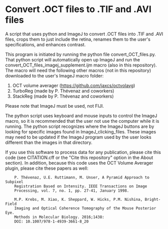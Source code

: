 # Convert .OCT files to .TIF and .AVI files
 A script that uses python and ImageJ to convert .OCT files into .TIF and .AVI files, crops them to just include the retina, renames them to the user's specifications, and enhances contrast.

This program is initiated by running the python file convert_OCT_files.py. That python script will automatically open up ImageJ and run the convert_OCT_files_imagej_supplement.ijm macro (also in this repository). The macro will need the following other macros (not in this repository) downloaded to the user's ImageJ macro folder:
1. OCT volume averager (https://github.com/jaxcs/octvolavg)
2. TurboReg (made by P. Thévenaz and coworkers)
3. StackReg (made by P. Thévenaz and coworkers)

Please note that ImageJ must be used, not FIJI.

The python script uses keyboard and mouse inputs to control the ImageJ macro, so it is recommended that the user not use the computer while it is running. The python script recognizes where the ImageJ buttons are by looking for specific images found in ImageJ_clicking_files. These images may need to be updated if the ImageJ program used by the user looks different than the images in that directory.

If you use this software to process data for any publication, please cite this code (see CITATION.cff or the "Cite this repository" option in the About section). In addition, because this code uses the OCT Volume Averager plugin, please cite these papers as well: 

        P. Thévenaz, U.E. Ruttimann, M. Unser, A Pyramid Approach to Subpixel
        Registration Based on Intensity. IEEE Transactions on Image
        Processing, vol. 7, no. 1, pp. 27-41, January 1998. 

        M.P. Krebs, M. Xiao, K. Sheppard, W. Hicks, P.M. Nishina, Bright-Field
        Imaging and Optical Coherence Tomography of the Mouse Posterior Eye.
        Methods in Molecular Biology. 2016;1438:
        DOI: 10.1007/978-1-4939-3661-8_20
